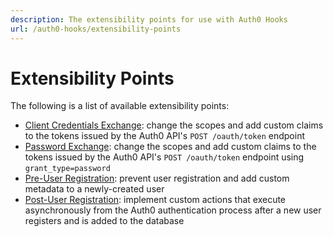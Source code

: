 ```yaml
---
description: The extensibility points for use with Auth0 Hooks
url: /auth0-hooks/extensibility-points
---
```


# Extensibility Points

The following is a list of available extensibility points:

- [Client Credentials Exchange](/auth0-hooks/extensibility-points/client-credentials-exchange): change the scopes and add custom claims to the tokens issued by the Auth0 API's `POST /oauth/token` endpoint
- [Password Exchange](/auth0-hooks/extensibility-points/password-exchange): change the scopes and add custom claims to the tokens issued by the Auth0 API's `POST /oauth/token` endpoint using `grant_type=password`
- [Pre-User Registration](/auth0-hooks/extensibility-points/pre-user-registration): prevent user registration and add custom metadata to a newly-created user
- [Post-User Registration](/auth0-hooks/extensibility-points/post-user-registration): implement custom actions that execute asynchronously from the Auth0 authentication process after a new user registers and is added to the database

